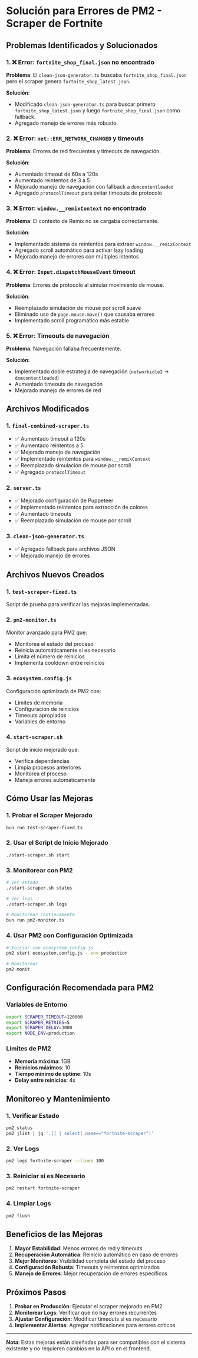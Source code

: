 # Solución para Errores de PM2 - Scraper de Fortnite

## Problemas Identificados y Solucionados

### 1. ❌ Error: `fortnite_shop_final.json` no encontrado
**Problema**: El `clean-json-generator.ts` buscaba `fortnite_shop_final.json` pero el scraper genera `fortnite_shop_latest.json`.

**Solución**: 
- Modificado `clean-json-generator.ts` para buscar primero `fortnite_shop_latest.json` y luego `fortnite_shop_final.json` como fallback.
- Agregado manejo de errores más robusto.

### 2. ❌ Error: `net::ERR_NETWORK_CHANGED` y timeouts
**Problema**: Errores de red frecuentes y timeouts de navegación.

**Solución**:
- Aumentado timeout de 60s a 120s
- Aumentado reintentos de 3 a 5
- Mejorado manejo de navegación con fallback a `domcontentloaded`
- Agregado `protocolTimeout` para evitar timeouts de protocolo

### 3. ❌ Error: `window.__remixContext` no encontrado
**Problema**: El contexto de Remix no se cargaba correctamente.

**Solución**:
- Implementado sistema de reintentos para extraer `window.__remixContext`
- Agregado scroll automático para activar lazy loading
- Mejorado manejo de errores con múltiples intentos

### 4. ❌ Error: `Input.dispatchMouseEvent` timeout
**Problema**: Errores de protocolo al simular movimiento de mouse.

**Solución**:
- Reemplazado simulación de mouse por scroll suave
- Eliminado uso de `page.mouse.move()` que causaba errores
- Implementado scroll programático más estable

### 5. ❌ Error: Timeouts de navegación
**Problema**: Navegación fallaba frecuentemente.

**Solución**:
- Implementado doble estrategia de navegación (`networkidle2` → `domcontentloaded`)
- Aumentado timeouts de navegación
- Mejorado manejo de errores de red

## Archivos Modificados

### 1. `final-combined-scraper.ts`
- ✅ Aumentado timeout a 120s
- ✅ Aumentado reintentos a 5
- ✅ Mejorado manejo de navegación
- ✅ Implementado reintentos para `window.__remixContext`
- ✅ Reemplazado simulación de mouse por scroll
- ✅ Agregado `protocolTimeout`

### 2. `server.ts`
- ✅ Mejorado configuración de Puppeteer
- ✅ Implementado reintentos para extracción de colores
- ✅ Aumentado timeouts
- ✅ Reemplazado simulación de mouse por scroll

### 3. `clean-json-generator.ts`
- ✅ Agregado fallback para archivos JSON
- ✅ Mejorado manejo de errores

## Archivos Nuevos Creados

### 1. `test-scraper-fixed.ts`
Script de prueba para verificar las mejoras implementadas.

### 2. `pm2-monitor.ts`
Monitor avanzado para PM2 que:
- Monitorea el estado del proceso
- Reinicia automáticamente si es necesario
- Limita el número de reinicios
- Implementa cooldown entre reinicios

### 3. `ecosystem.config.js`
Configuración optimizada de PM2 con:
- Límites de memoria
- Configuración de reinicios
- Timeouts apropiados
- Variables de entorno

### 4. `start-scraper.sh`
Script de inicio mejorado que:
- Verifica dependencias
- Limpia procesos anteriores
- Monitorea el proceso
- Maneja errores automáticamente

## Cómo Usar las Mejoras

### 1. Probar el Scraper Mejorado
```bash
bun run test-scraper-fixed.ts
```

### 2. Usar el Script de Inicio Mejorado
```bash
./start-scraper.sh start
```

### 3. Monitorear con PM2
```bash
# Ver estado
./start-scraper.sh status

# Ver logs
./start-scraper.sh logs

# Monitorear continuamente
bun run pm2-monitor.ts
```

### 4. Usar PM2 con Configuración Optimizada
```bash
# Iniciar con ecosystem.config.js
pm2 start ecosystem.config.js --env production

# Monitorear
pm2 monit
```

## Configuración Recomendada para PM2

### Variables de Entorno
```bash
export SCRAPER_TIMEOUT=120000
export SCRAPER_RETRIES=5
export SCRAPER_DELAY=3000
export NODE_ENV=production
```

### Límites de PM2
- **Memoria máxima**: 1GB
- **Reinicios máximos**: 10
- **Tiempo mínimo de uptime**: 10s
- **Delay entre reinicios**: 4s

## Monitoreo y Mantenimiento

### 1. Verificar Estado
```bash
pm2 status
pm2 jlist | jq '.[] | select(.name=="fortnite-scraper")'
```

### 2. Ver Logs
```bash
pm2 logs fortnite-scraper --lines 100
```

### 3. Reiniciar si es Necesario
```bash
pm2 restart fortnite-scraper
```

### 4. Limpiar Logs
```bash
pm2 flush
```

## Beneficios de las Mejoras

1. **Mayor Estabilidad**: Menos errores de red y timeouts
2. **Recuperación Automática**: Reinicio automático en caso de errores
3. **Mejor Monitoreo**: Visibilidad completa del estado del proceso
4. **Configuración Robusta**: Timeouts y reintentos optimizados
5. **Manejo de Errores**: Mejor recuperación de errores específicos

## Próximos Pasos

1. **Probar en Producción**: Ejecutar el scraper mejorado en PM2
2. **Monitorear Logs**: Verificar que no hay errores recurrentes
3. **Ajustar Configuración**: Modificar timeouts si es necesario
4. **Implementar Alertas**: Agregar notificaciones para errores críticos

---

**Nota**: Estas mejoras están diseñadas para ser compatibles con el sistema existente y no requieren cambios en la API o en el frontend.
